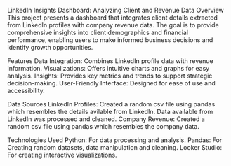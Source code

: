 LinkedIn Insights Dashboard: Analyzing Client and Revenue Data
Overview
This project presents a dashboard that integrates client details extracted from LinkedIn profiles with company revenue data. The goal is to provide comprehensive insights into client demographics and financial performance, enabling users to make informed business decisions and identify growth opportunities.

Features
Data Integration: Combines LinkedIn profile data with revenue information.
Visualizations: Offers intuitive charts and graphs for easy analysis.
Insights: Provides key metrics and trends to support strategic decision-making.
User-Friendly Interface: Designed for ease of use and accessibility.

Data Sources
LinkedIn Profiles: Created a random csv file using pandas which resembles the details avilable from LinkedIn. Data available from LinkedIn was processed and cleaned. 
Company Revenue: Created a random csv file using pandas which resembles the company data. 

Technologies Used
Python: For data processing and analysis.
Pandas: For Creating random datasets, data manipulation and cleaning.
Looker Studio: For creating interactive visualizations.
